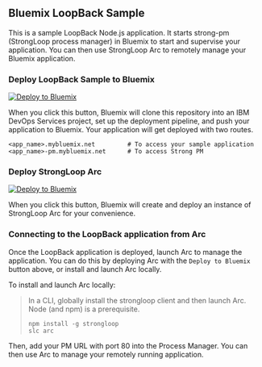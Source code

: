 ## Bluemix LoopBack Sample
This is a sample LoopBack Node.js application. It starts strong-pm (StrongLoop process manager) in Bluemix to start and supervise your application. You can then use StrongLoop Arc to remotely manage your Bluemix application.

### Deploy LoopBack Sample to Bluemix

[![Deploy to Bluemix](https://bluemix.net/deploy/button.png)](https://bluemix.net/deploy?repository=https://github.com/No9/loopback-example.git)

When you click this button, Bluemix will clone this repository into an IBM DevOps Services project, set up the deployment pipeline, and push your application to Bluemix.  Your application will get deployed with two routes.
```
<app_name>.mybluemix.net         # To access your sample application
<app_name>-pm.mybluemix.net      # To access Strong PM
```

### Deploy StrongLoop Arc

[![Deploy to Bluemix](https://bluemix.net/deploy/button.png)](https://bluemix.net/deploy?repository=https://github.com/No9/arc-app.git)

When you click this button, Bluemix will create and deploy an instance of StrongLoop Arc for your convenience.

### Connecting to the LoopBack application from Arc

Once the LoopBack application is deployed, launch Arc to manage the application.  You can do this by deploying Arc with the `Deploy to Bluemix` button above, or install and launch Arc locally.

To install and launch Arc locally:
>   In a CLI, globally install the strongloop client and then launch Arc. Node (and npm) is a prerequisite.
>   ```
>   npm install -g strongloop
>   slc arc
>   ```

Then, add your PM URL with port 80 into the Process Manager.  You can then use Arc to manage your remotely running application.
